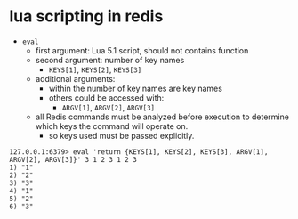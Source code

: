 # lua scripting in redis
* `eval`
    * first argument: Lua 5.1 script, should not contains function
    * second argument: number of key names
        * `KEYS[1]`, `KEYS[2]`, `KEYS[3]`
    * additional arguments:
        * within the number of key names are key names
        * others could be accessed with:
            * `ARGV[1]`, `ARGV[2]`, `ARGV[3]`
    * all Redis commands must be analyzed before execution to determine which keys the command will operate on.
        * so keys used must be passed explicitly.
```
127.0.0.1:6379> eval 'return {KEYS[1], KEYS[2], KEYS[3], ARGV[1], ARGV[2], ARGV[3]}' 3 1 2 3 1 2 3
1) "1"
2) "2"
3) "3"
4) "1"
5) "2"
6) "3"
```
